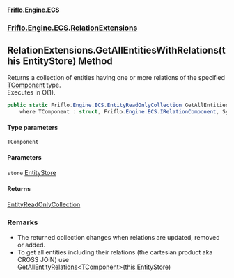 #### [Friflo.Engine.ECS](index.md 'index')
### [Friflo.Engine.ECS](Friflo.Engine.ECS.md 'Friflo.Engine.ECS').[RelationExtensions](RelationExtensions.md 'Friflo.Engine.ECS.RelationExtensions')

## RelationExtensions.GetAllEntitiesWithRelations<TComponent>(this EntityStore) Method

Returns a collection of entities having one or more relations of the specified [TComponent](RelationExtensions.GetAllEntitiesWithRelations_TComponent_(thisEntityStore).md#Friflo.Engine.ECS.RelationExtensions.GetAllEntitiesWithRelations_TComponent_(thisFriflo.Engine.ECS.EntityStore).TComponent 'Friflo.Engine.ECS.RelationExtensions.GetAllEntitiesWithRelations<TComponent>(this Friflo.Engine.ECS.EntityStore).TComponent') type.<br/>
Executes in O(1).

```csharp
public static Friflo.Engine.ECS.EntityReadOnlyCollection GetAllEntitiesWithRelations<TComponent>(this Friflo.Engine.ECS.EntityStore store)
    where TComponent : struct, Friflo.Engine.ECS.IRelationComponent, System.ValueType, System.ValueType;
```
#### Type parameters

<a name='Friflo.Engine.ECS.RelationExtensions.GetAllEntitiesWithRelations_TComponent_(thisFriflo.Engine.ECS.EntityStore).TComponent'></a>

`TComponent`
#### Parameters

<a name='Friflo.Engine.ECS.RelationExtensions.GetAllEntitiesWithRelations_TComponent_(thisFriflo.Engine.ECS.EntityStore).store'></a>

`store` [EntityStore](EntityStore.md 'Friflo.Engine.ECS.EntityStore')

#### Returns
[EntityReadOnlyCollection](EntityReadOnlyCollection.md 'Friflo.Engine.ECS.EntityReadOnlyCollection')

### Remarks
- The returned collection changes when relations are updated, removed or added.
- To get all entities including their relations (the cartesian product aka CROSS JOIN) use<br/>[GetAllEntityRelations&lt;TComponent&gt;(this EntityStore)](RelationExtensions.GetAllEntityRelations_TComponent_(thisEntityStore).md 'Friflo.Engine.ECS.RelationExtensions.GetAllEntityRelations<TComponent>(this Friflo.Engine.ECS.EntityStore)')